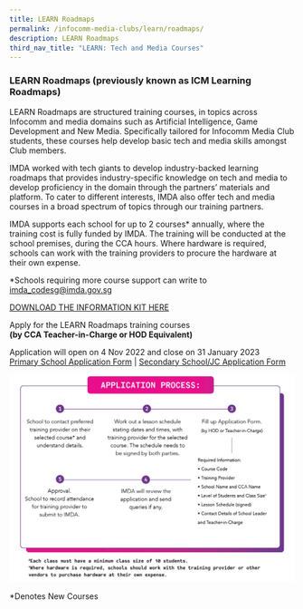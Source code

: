 ```yaml
---
title: LEARN Roadmaps
permalink: /infocomm-media-clubs/learn/roadmaps/
description: LEARN Roadmaps
third_nav_title: "LEARN: Tech and Media Courses"
---
```

### LEARN Roadmaps (previously known as ICM Learning Roadmaps)

LEARN Roadmaps are structured training courses, in topics across Infocomm and media domains such as Artificial Intelligence, Game Development and New Media. Specifically tailored for Infocomm Media Club students, these courses help develop basic tech and media skills amongst Club members.

IMDA worked with tech giants to develop industry-backed learning roadmaps that provides industry-specific knowledge on tech and media to develop proficiency in the domain through the partners’ materials and platform. To cater to different interests, IMDA also offer tech and media courses in a broad spectrum of topics through our training partners.

IMDA supports each school for up to 2 courses* annually, where the training cost is fully funded by IMDA. The training will be conducted at the school premises, during the CCA hours. Where hardware is required, schools can work with the training providers to procure the hardware at their own expense.

*Schools requiring more course support can write to imda_codesg@imda.gov.sg

[DOWNLOAD THE INFORMATION KIT HERE](/files/icm-learning-roadmap/LEARN%20RM%20Info%20Kit__20Oct23.pdf)

Apply for the LEARN Roadmaps training courses<br>**(by CCA Teacher-in-Charge or HOD Equivalent)**

Application will open on 4 Nov 2022 and close on 31 January 2023<br>
[Primary School Application Form](https://form.gov.sg/63403219589d2200124b7fdb) | [Secondary School/JC Application Form](https://form.gov.sg/6340328d71c6110012728842)

![New Application Process](/images/Icmclub/Apply_Process_20Oct23.jpg)

*Denotes New Courses